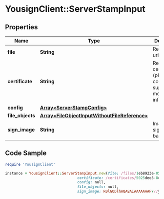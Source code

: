# YousignClient::ServerStampInput

## Properties

Name | Type | Description | Notes
------------ | ------------- | ------------- | -------------
**file** | **String** | Resource file uri | 
**certificate** | **String** | Resource certificate uri (please contact support for more informations) | 
**config** | [**Array&lt;ServerStampConfig&gt;**](ServerStampConfig.md) |  | [optional] 
**file_objects** | [**Array&lt;FileObjectInputWithoutFileReference&gt;**](FileObjectInputWithoutFileReference.md) |  | 
**sign_image** | **String** | Image signature in base 64 | [optional] 

## Code Sample

```ruby
require 'YousignClient'

instance = YousignClient::ServerStampInput.new(file: /files/1eb8923e-0558-4f0e-823e-294b422a28e2,
                                 certificate: /certificates/5025dee5-8c16-444e-8147-a008d87156b2,
                                 config: null,
                                 file_objects: null,
                                 sign_image: R0lGODlhAQABAIAAAAAAAP///yH5BAEAAAAALAAAAAABAAEAAAIBRAA7...)
```



